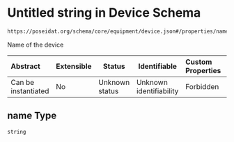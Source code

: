 # Untitled string in Device Schema

```txt
https://poseidat.org/schema/core/equipment/device.json#/properties/name
```

Name of the device


| Abstract            | Extensible | Status         | Identifiable            | Custom Properties | Additional Properties | Access Restrictions | Defined In                                                                 |
| :------------------ | ---------- | -------------- | ----------------------- | :---------------- | --------------------- | ------------------- | -------------------------------------------------------------------------- |
| Can be instantiated | No         | Unknown status | Unknown identifiability | Forbidden         | Allowed               | none                | [device.json\*](schemas/core/equipment/device.json "open original schema") |

## name Type

`string`
